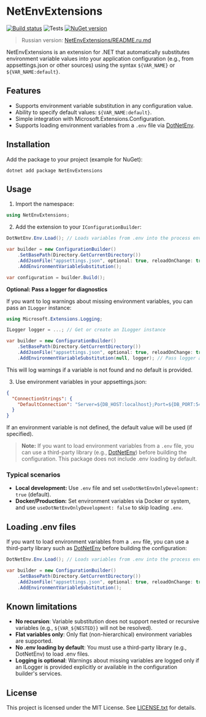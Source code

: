 # NetEnvExtensions

[![Build status](https://github.com/mrleo1nid/NetEnvExtensions/actions/workflows/nuget.yml/badge.svg )](https://github.com/mrleo1nid/NetEnvExtensions/actions/workflows/nuget.yml )
![Tests](https://github.com/mrleo1nid/NetEnvExtensions/actions/workflows/test.yml/badge.svg)
[![NuGet version](https://img.shields.io/nuget/v/NetEnvExtensions )](https://www.nuget.org/packages/NetEnvExtensions )

>  Russian version: [NetEnvExtensions/README.ru.md](NetEnvExtensions/README.ru.md)

NetEnvExtensions is an extension for .NET that automatically substitutes environment variable values into your application configuration (e.g., from appsettings.json or other sources) using the syntax `${VAR_NAME}` or `${VAR_NAME:default}`.

## Features
- Supports environment variable substitution in any configuration value.
- Ability to specify default values: `${VAR_NAME:default}`.
- Simple integration with Microsoft.Extensions.Configuration.
- Supports loading environment variables from a `.env` file via [DotNetEnv](https://github.com/tonerdo/dotnet-env).

## Installation

Add the package to your project (example for NuGet):

```
dotnet add package NetEnvExtensions
```

## Usage

1. Import the namespace:

```csharp
using NetEnvExtensions;
```

2. Add the extension to your `IConfigurationBuilder`:

```csharp
DotNetEnv.Env.Load(); // Loads variables from .env into the process environment

var builder = new ConfigurationBuilder()
    .SetBasePath(Directory.GetCurrentDirectory())
    .AddJsonFile("appsettings.json", optional: true, reloadOnChange: true)
    .AddEnvironmentVariableSubstitution();

var configuration = builder.Build();
```

**Optional: Pass a logger for diagnostics**

If you want to log warnings about missing environment variables, you can pass an `ILogger` instance:

```csharp
using Microsoft.Extensions.Logging;

ILogger logger = ...; // Get or create an ILogger instance

var builder = new ConfigurationBuilder()
    .SetBasePath(Directory.GetCurrentDirectory())
    .AddJsonFile("appsettings.json", optional: true, reloadOnChange: true)
    .AddEnvironmentVariableSubstitution(null, logger); // Pass logger as the second argument
```

This will log warnings if a variable is not found and no default is provided.

3. Use environment variables in your appsettings.json:

```json
{
  "ConnectionStrings": {
    "DefaultConnection": "Server=${DB_HOST:localhost};Port=${DB_PORT:5432};User Id=${DB_USER};Password=${DB_PASS}"
  }
}
```

If an environment variable is not defined, the default value will be used (if specified).

> **Note:** If you want to load environment variables from a `.env` file, you can use a third-party library (e.g., [DotNetEnv](https://github.com/tonerdo/dotnet-env)) before building the configuration. This package does not include .env loading by default.

### Typical scenarios

- **Local development:** Use `.env` file and set `useDotNetEnvOnlyDevelopment: true` (default).
- **Docker/Production:** Set environment variables via Docker or system, and use `useDotNetEnvOnlyDevelopment: false` to skip loading `.env`.

## Loading .env files

If you want to load environment variables from a `.env` file, you can use a third-party library such as [DotNetEnv](https://github.com/tonerdo/dotnet-env) before building the configuration:

```csharp
DotNetEnv.Env.Load(); // Loads variables from .env into the process environment

var builder = new ConfigurationBuilder()
    .SetBasePath(Directory.GetCurrentDirectory())
    .AddJsonFile("appsettings.json", optional: true, reloadOnChange: true)
    .AddEnvironmentVariableSubstitution();
```

## Known limitations

- **No recursion**: Variable substitution does not support nested or recursive variables (e.g., `${VAR_${NESTED}}` will not be resolved).
- **Flat variables only**: Only flat (non-hierarchical) environment variables are supported.
- **No .env loading by default**: You must use a third-party library (e.g., DotNetEnv) to load .env files.
- **Logging is optional**: Warnings about missing variables are logged only if an ILogger is provided explicitly or available in the configuration builder's services.

## License

This project is licensed under the MIT License. See [LICENSE.txt](LICENSE.txt) for details.